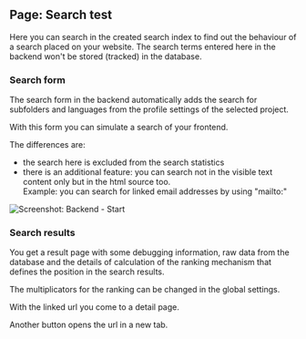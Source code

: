 ## Page: Search test

Here you can search in the created search index to find out the behaviour of a search placed on your website. The search terms entered here in the backend won't be stored (tracked) in the database.

### Search form

The search form in the backend automatically adds the search for subfolders and languages from the profile settings of the selected project.

With this form you can simulate a search of your frontend. 

The differences are: 

* the search here is excluded from the search statistics
* there is an additional feature: you can search not in the visible text content only but in the html source too. \
  Example: you can search for linked email addresses by using "mailto:" 

![Screenshot: Backend - Start](/images/usage-02-start-profile-searchfrontend.png)

### Search results

You get a result page with some debugging information, raw data from the database and the details of calculation of the ranking mechanism that defines the position in the search results.

The multiplicators for the ranking can be changed in the global settings.

With the linked url you come to a detail page.

Another button opens the url in a new tab.